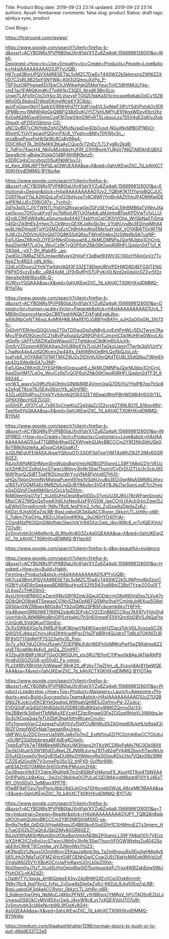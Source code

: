 Title: Product Blog
date: 2019-09-23 23:14
updated: 2019-09-23 23:14
authors: Ayush Yembarwar
comments: false
slug: product
Status: draft
tags: ajinkya vyas, product


<!-- PELICAN_BEGIN_SUMMARY -->

Cool Blogs - 

https://firstround.com/review/




<!-- PELICAN_END_SUMMARY -->

https://www.google.com/search?client=firefox-b-d&sxsrf=ACYBGNRs1PVP6B0laUXn91aVXYZu6Zq4qA:1568998126001&q=Well-Designed:+How+to+Use+Empathy+to+Create+Products+People+Love&stick=H4sIAAAAAAAAAG1UPYvUQBi-HK7czd3BmUPQVXA9RESETbL5vMZC7DwEvT44SWZ2k5kkmxnzZWNjZ2XhD7C2sRL8B25pYSNYWAj-A0t3j2QmouXzPg_P-75P3szO6Phgiqe6Di1SwCXJjWtkwfgkQ5MwYgucTvIiC58HfAKzLFkp-xtxE1az1EjMlQKmdKrZTp661krZ3QDI_NrsdK3Bm5Lq-UrpejTLAFp1IrCtoZoYbic3ILVqzysFTGlQ57pkKaSt1jctncaxe6eAabZpICy1SZBAKp00L6kdodZrWsdGKmgWckKY3C6dz-auUFsGspy0kHTSaikXS1RNHjPd7fY3idFUg4VL5viNwF3IPcY5dVPshAOv1ER2PMBcmy19MWhReGkQ9BFQ38d0oKUYtZ7sHUMfYuE919qgWDoyE6ct2hzKxGqNQlMGas85nheCzqFRl7ow04mD9FnRT5LobuuLzs7S5V4gE2pKlyJXxk2hpqX-gPZI5ViSbhmv-CD-uNCQyBR7xCINYgIbZqIVIZM5oNJseDw4DbOusd-NGuilNxMfBOP1WiiO-95mHCYUyYwoaoPQGtyrPXc8_Yfydnvv8Nfv70fj19tv3n_-qrzaBoePsoxFpHkSkWc8Cs8y9Ra4-DDlC96oY7A_3tl0N4KK3tkaAyCQup5r72nEz7LTLFygRv2kqB-V_7jdFm7XwcH4_Nb0uMJobbcHJFRf_G1H1BjsnkYURgV7jNQTAB5khEQBX2Speg9cHl-aBqIw3fzkbO14BP4tH980bnz5-e3D6Cq4sCncvbgzOlSuKNbW1sv7J-el_Xejo_696J6PTfkPQLwl3WUEAAA&sa=X&ved=0ahUKEwjZjtC_7d_kAhXCTX0KHXvdDMMQ-BYIbzAw

https://www.google.com/search?client=firefox-b-d&sxsrf=ACYBGNRs1PVP6B0laUXn91aVXYZu6Zq4qA:1568998126001&q=Emotional+Design&stick=H4sIAAAAAAAAAG1Uv2_TQBitK1K111YqripBQCJUCCGEFNuxY7sLA2KjQoLuFnf2ObHvzo7v8C8WFjYmBv4AZhYmJP4DMjKwIDEwIPEfMJJEyZ0RjO97z-_7vnfn2-2d7g3p0LCJ1VTWNTLlYpDhQRjxacwGeZGFz5EYwCxL59rBMB6aTViNmJXacw0svxu7OfOcubYygTyo7bWutURTUjOfa4dLaMJmhqBTpxKPDVwTy1vLLUid2vdLCRlFdW4qlkLaGpumpdu4440T4sbYtnCstClKIVVOhp_WrlSbNa0Ti0mah4IQrrZjk9HEk2rHwo7LCkWnrcGEXKJq8oSb3nr_VYidhUvuBo3EDingjMhA4px6LHbDjhez8TjpYGGMZoEctCh8htAmAhoEMe1oaYxbX_VOYABj6T0xWlTMXJWJ2xZtDlVitUGhrQIdT0Q8KSSdQ6suTWlmEhebo2IzSWp6bSA7uzNP-Egl1JQexZ6Km0LDYEGH9knlOopuuahEJ_6kMLDMNPaJQxrMJbbs1ChCrnLApd2IpHM17LqOg_WoyCz9kTyQOF6shZNk09tOwpRilRHFLQqdzn0dT1zf_KG93d4_-vX7-3H_9fab95-_aq-2wdGjLOMRaZ5E5JmIwotMvwV2HjIxFY3eBwf93WV3C1X0zlYfAIn0xVz7TyNxkZ1n4RQ3-idN_6j9x-22dLsODvuru2YmVYwXdvtAQf3F33ZET8DeeURhVPDHWD8D4EFGSITENGP6PXDSvzxEsjBc_uR84XgM_i2f3rRufPn57UPvKri0LNzd2e0daVc0Z2vr5f2zVengXe94816sn49l-Q-XUWvxYQQAAA&sa=X&ved=0ahUKEwjZjtC_7d_kAhXCTX0KHXvdDMMQ-BYIaTAu

https://www.google.com/search?client=firefox-b-d&sxsrf=ACYBGNRs1PVP6B0laUXn91aVXYZu6Zq4qA:1568998126001&q=Design+for+human+scale+Victor+Papanek&stick=H4sIAAAAAAAAAG1Uv4_TMBi9nOjpzncnHamQoCBRTgghhNQkTZrkFgbExgkJbo-wE6dNbCeNTX6xsLAxMfAHMLMwIfEf0JGBBYmBAYn_gJH2aO0gGN_3Xt73fc-Od3vHYERHxoQGQUytq2TGxTDDwzDis5gN8yILnyExhFmWLrSDUTwym7AaMyu1F9qfD92cec5C21sByIPaXutaSzQlNfOFdriCJmzmCDp1KvHEwDWxvLXcgtSpfb-UkFFU56ZiKaStsWlauo072TghbkxsC8dKm6IUUuVk-GntSrVZ0zqxmKR5KAjhajs2HU89qXYs7LisUHTaGkzIJaomT7jprfe3idVUnYVL7gaNxA4p4JzIQOKceix2w44Xs_Ek6WBhjOeBHLQofIbQJoLzA-toaYxbX_VOYABj6T01WlTMXZWJ2xZtDlVitUGhrQKdTEU8LSSdQ6suTWlmEheb42IzSWp6bSA7u3NP-Egl1JQexZ6Km0LDYEGH9knlOopuuahEJ_6kMLDMNPaJQxrMJbbs1ChCrnLApd2IpHM17LqOg_WoyCz9sTyQOF6uhZNk09tOwpRilRHFLQqdzn2dTF3f_K692d4_-vnrW3_wavv1u09ftJfb4OhhlvGINI8j8lRE4Vmm3wQ7D5iYiUYfgIPB7qq7hSp6e2sAgET6cq79J5E4y06zcIYb_aOmf9D-43ZLul0Dh4Pzu2YmVYyXdvtAQf3533ZET8DeaURhVPBHWD8B4H5GSITELGP6XXBpcHGEZGG0-sn50rEP_i0f37Cuf_7x9X3vCriwKtzZ2e0daZc1Z2vrxb2T89LB215_816sn49V-TeelXeAYgQAAA&sa=X&ved=0ahUKEwjZjtC_7d_kAhXCTX0KHXvdDMMQ-BYIfjA1

https://www.google.com/search?client=firefox-b-d&sxsrf=ACYBGNRs1PVP6B0laUXn91aVXYZu6Zq4qA:1568998126001&q=INSPIRED:+How+to+Create+Tech+Products+Customers+Love&stick=H4sIAAAAAAAAAG1Uu47TQBRdr8hqd3ZXWhwhQUAirBBCCCm2Y8f2NhSIjhUSbG8xY88k9ozteAa_aGjoqCj4AGoaKiT-gJQUNEgUFEj8ASXJkswYQXnuOTr33jOP3d7xwYiMTAsWhZ8iZF2lMy6GGR6GEZ-RdJgXWfgMiSHMsmShnWubsBqnVmIvNDBiI2Pi5qnnLLS9FYA8qO21rrVEUzIzX2iHK2jCZo6gUycSTwxcU8tbyy3InNr3SwlThurcVCyDrDU2TUu3cScbJ8SNiW1horQJSiBTToaf1K5UmzWrYyuVNA8FpVxtl07HU0-qHQs7blooOmmNVMglqiaPuemt97ep1VSdhUvuBo3EDi3gnMpASM68lLhhxyu18STuYGGM54Ec9M8ZbSJgQUBYR8sIbn3VO4YBJNJ7arSomLsqE7ct2hyqxGqDQVsFOpkKMi0knUOrLk1pZlIXm-NiM0liem0gO7tzT_hIJdSUHsOeiptBw0iDDu3TynUU3XJRiU78cWFgmSnxqUMbzCW27MQoQq5ywKXdiLhzNey6JsF6VGSW_lgeCCHLtXAcb3rbcZgwrDJiuEWh07mvk6nrm9-1N9v7Rz9_fesPXm2_fvfpi_ZyGxw9zDIe0eZxRJ-KKDzL9Jtg50EqZqLRB-BgsLvqbqGK3d4aACCRvpxr_0kkzrLTLJzhRv-o6R-0_7jdkm7XwOHg_K6ZcUXw0m4fKKg__9uO6jHYO40YjAr-COsnANzPKI2QmGWpfhdcGlwcIVkYrR45Xzr2wb_l4xvW9c8_vr7vXQEXVoU7O7u9I-2y5mxtvbh3cl46eNvrb_6L9fexKv8G3Zx4qGQEAAA&sa=X&ved=0ahUKEwjZjtC_7d_kAhXCTX0KHXvdDMMQ-BYIezA0



https://www.google.com/search?client=firefox-b-d&q=beautiful+evidence

https://www.google.com/search?client=firefox-b-d&sxsrf=ACYBGNRs1PVP6B0laUXn91aVXYZu6Zq4qA:1568998126001&q=Hooked:+How+to+Build+Habit-Forming+Products&stick=H4sIAAAAAAAAAG1UPYvUQBi-HK7czd3BmUPQVXA9RESETbL5vMZC7DwEvT44SWZ2k5lJNjPmy8bGzsrCH2BtYyX4D9zSwkawsBD8B5buHrszES2f93l43vd98mZ2Bsf7Yzw2O0u0FTUL6xqZcTHK0ShO-AyzUVHm8fNIjGCeZwvtXNvG9YRZmb3QwJiODdcrmO8stN0VgDxs7LVu47nQDlbQhO08gk6TSewaqCGWv5ZbkDpNEFQSMho1halYCmlnbJpWXuu5G6eIG65tIay0WZRBqpyMIGs8qTYb2qQWkzSPBSFcbcemk6kv1Y6FHI-Vis46gwm5RN0WKTf99f42sdq6t3DFvbCV2CElnBMZCC6oz7AX97yYjdy0h4UxmYdy0LIMWBRtIqBhiGlPSzHqAtU7hSHE0ntqdFE591QmXld2BVSJNQaFtgrUnQo8LSVdQKupTGlmEg-Zk3IzSWb6XSg7e3NfBJFKqK18inwVN4WGwcIeHZDacxTdcVGLXvxpaSCZKQ6IQ1rEJbbszChjrnJAld2KtHcadtPgcD1qZFbBRH4QjJdroTTd9LbTOKNIZURRF8VO717dqReYP7S323uHv35_Pxq-3n7z_vNX7dU2OHyU5zwh7ZOEPBNJfJbrt8DFh0zMRKsPwf5wZ9Xdimp6Z2sIgET6cq69p4k4y0_zeIZa_ZOmf9T-43Zbul0HB8PzWzPTGqOl3R5QUH_xtx3RU7B7mlCYlPwx0k8AeJATkkRiljP9Hrg8vDSOZGG8-sn50vEI_Fs-vmnd-PLz24fBVXBhVbh7cWdwqF3RnK2tl_dPzkv77wZHm_di_Xysyn8Ar8YbeWQEAAA&sa=X&ved=0ahUKEwjZjtC_7d_kAhXCTX0KHXvdDMMQ-BYIOTAe

https://www.google.com/search?client=firefox-b-d&sxsrf=ACYBGNRs1PVP6B0laUXn91aVXYZu6Zq4qA:1568998126001&q=Product+Leadership:+How+Top+Product+Managers+Launch+Awesome+Products+and+Build+Successful+Teams&stick=H4sIAAAAAAAAAG1Uu27UQBSNIzZKJokUvEKCBYklQgghpLW9fqahQHRESJDeYmyPd-2Zsdcz-EVDQ0dFwQdQ01Ah8QdsSUGDREGBxB9QshvWM0ZQnnuOzr33-Hp2B8eHk3ii6wHTbNNAsXEVzxkfZ2gcRmwe03FeZOGzgI9hlqVL5WAtbsJqSo3UXCpgQiaa7eTUtZbK3hpA5tfmRtcavCmJni-VPz1gswigVacC2xqqseFu5AYkVu15pYCUBHWuS5ZA0mpd09JpHLtz6qaX2jRIIZFOmpfWjlDrNakTgwqahRxjJrejs-nMFWrLQJZDC0mnrUa5WKJq8oTp7mZ_ExtN1Vu4ZI7fCGzhAi6wCCTOiUtjJ-x5URPZSQ9zbbrwxaBF4dEg6CIgvh-TnpbEqPVk7wT6MBbeM60NioUjM3Haos2hTKzWCDRloPaMx7NC0Dk06lIXZjp2kD4tuklS3W190dlZuNwLZEJN6RLkyrgJ1DTq92gPV44l6ZbxivfiTwoNiUxjD1u4QUxgw0y1ImQyB1SaDU96p2HWdexvRg300puKDxLHq7VQknS9zSRMCZIZEdQGodW7V3vmePp35c32_tHPX9-Go1fbr999-qK83AZHD7OMRbh5HOGnPArPMvUm2HlA-Zw36ggcjHbX3Y2gIre3RgAIpK7m2n8S8bPsNAvnqFE_KuoH5T9ut4TbNXA4Or81PalitLLbBxKqz_-2w2oC9k4jAqOCPULqCQD3M4yjgM8zqt4Fl0YXJ4EoTNY_OVs5DsG_5eMbxvXPP76-H1wBF9aFOzu7gyPlsmJtbb24d3JeOng7GHbvxeb5WJd_A8ceMK1lBAAA&sa=X&ved=0ahUKEwjZjtC_7d_kAhXCTX0KHXvdDMMQ-BYITjAl

https://www.google.com/search?client=firefox-b-d&sxsrf=ACYBGNRs1PVP6B0laUXn91aVXYZu6Zq4qA:1568998126001&q=The+Industrial+Design+Reader&stick=H4sIAAAAAAAAAG1UPY_TQBQ8n8jpbu9OOhwhQUAinBBCCCm2Y8f2NRSIjhMSXG-xa-8m9q7teBd_0dDQUVHwA6hpqJD4B6SkoEGioEDiH1CSHMmuEZTz3mjem_Hz7vaOD0ZkZFqQh4JSbl2lMy6GGR6GEZ-RdJgXWfgMiSHMsmShnXObsBqnVmIvNDBiI2Pi5qnnLLS9FYA8qO01r7VEUzIzX2iHK2jCZo6gUycSTwxcU8tb0y3InNr3SwlThurcVF0GWWtshpZu4042SogbE9vCRHETlECmlAw_qV3JNmtWx1Yq23-sK3fpdDz1JNuxsOOmhWonrZEKaaJq8pib3tq_Ta2m6hguuRs0Eju0gHMqAyE581Lihh2t1MaTuIOFMZ4HctGi8FOENhGwICCsw2UEt76aHcMAEqk9NVpUzF2VidsWbQ5VYrXBoK0CnUwFmRaynUOrLk0pZlIXm-Nis0liem0gJ7tzT_hIJdSUHsOeiptBw0iDTtunleuodstFJTrxx4WBZabEpw5tMJfYshOjCLnKAZd2I-LOadh1TYL1qsgs_bH8IIQsbeE43sy24zBhWGXEcItCp3Ovk6nrm9-1N9v7Rz9_fesPXm2_fvfpi_ZyGxw9zDIe0eZxRJ-KKDzL9Jtg50EqZqLRB-BgsLuabqGK3d4aACCRvtxr_0kkzrLTLJzhRv-o6R-0_6jdkmrXwOHg_NbMuCJ4KbcPFNSf_y1H9RjsnUYMRgV_hPUTAO5nlEZIzLJUvwsuDS6OkCyMVj85Xyr2wb_l4xvW9c8_vr7vXQEXVoU7O7u9I-2y5mxtvbh3cl46eNvrb96L9fOxKv8GjH-AsGQEAAA&sa=X&ved=0ahUKEwjZjtC_7d_kAhXCTX0KHXvdDMMQ-BYIWjAp








https://medium.com/@aakashkhatter1296/norman-doors-to-push-or-to-pull-d8dd633722e5

